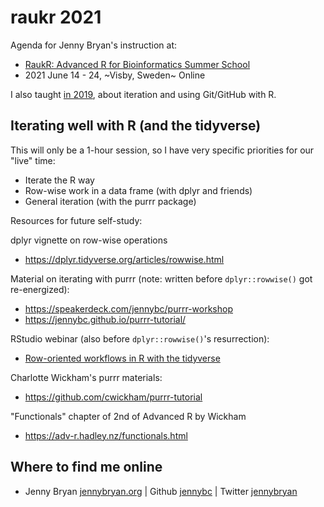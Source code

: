 # raukr 2021

Agenda for Jenny Bryan's instruction at:

  * [RaukR: Advanced R for Bioinformatics Summer School](https://nbisweden.github.io/workshop-RaukR-2106/)
  * 2021 June 14 - 24, ~Visby, Sweden~ Online
  
I also taught [in 2019](https://github.com/jennybc/2019-06_raukr-github-iteration#readme), about iteration and using Git/GitHub with R.

## Iterating well with R (and the tidyverse)

This will only be a 1-hour session, so I have very specific priorities for our "live" time:

* Iterate the R way
* Row-wise work in a data frame (with dplyr and friends)
* General iteration (with the purrr package)

Resources for future self-study:

dplyr vignette on row-wise operations

* <https://dplyr.tidyverse.org/articles/rowwise.html>

Material on iterating with purrr (note: written before `dplyr::rowwise()` got re-energized):

  * <https://speakerdeck.com/jennybc/purrr-workshop>
  * <https://jennybc.github.io/purrr-tutorial/>
  
RStudio webinar (also before `dplyr::rowwise()`'s resurrection):

  * [Row-oriented workflows in R with the tidyverse](https://github.com/jennybc/row-oriented-workflows#readme)
  
Charlotte Wickham's purrr materials:

* <https://github.com/cwickham/purrr-tutorial>

"Functionals" chapter of 2nd of Advanced R by Wickham

* <https://adv-r.hadley.nz/functionals.html>

## Where to find me online

  * Jenny Bryan [jennybryan.org](https://jennybryan.org) \| Github [jennybc](https://github.com/jennybc) \| Twitter [jennybryan](https://twitter.com/jennybryan)
